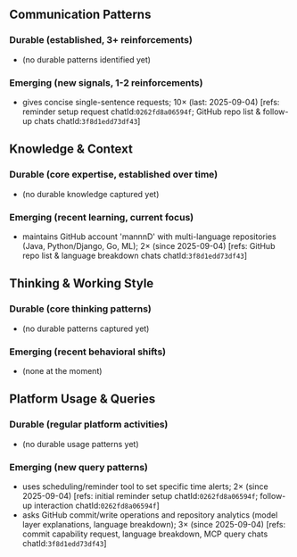 ## Communication Patterns
### Durable (established, 3+ reinforcements)
- (no durable patterns identified yet)

### Emerging (new signals, 1-2 reinforcements)
- gives concise single-sentence requests; 10× (last: 2025-09-04) [refs: reminder setup request chatId:`0262fd8a06594f`; GitHub repo list & follow-up chats chatId:`3f8d1edd73df43`]

## Knowledge & Context
### Durable (core expertise, established over time)
- (no durable knowledge captured yet)

### Emerging (recent learning, current focus)
- maintains GitHub account 'mannnD' with multi-language repositories (Java, Python/Django, Go, ML); 2× (since 2025-09-04) [refs: GitHub repo list & language breakdown chats chatId:`3f8d1edd73df43`]

## Thinking & Working Style
### Durable (core thinking patterns)
- (no durable patterns captured yet)

### Emerging (recent behavioral shifts)
- (none at the moment)

## Platform Usage & Queries
### Durable (regular platform activities)
- (no durable usage patterns yet)

### Emerging (new query patterns)
- uses scheduling/reminder tool to set specific time alerts; 2× (since 2025-09-04) [refs: initial reminder setup chatId:`0262fd8a06594f`; follow-up interaction chatId:`0262fd8a06594f`]
- asks GitHub commit/write operations and repository analytics (model layer explanations, language breakdown); 3× (since 2025-09-04) [refs: commit capability request, language breakdown, MCP query chats chatId:`3f8d1edd73df43`]